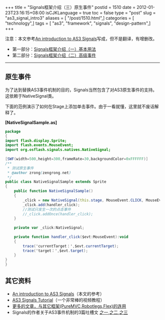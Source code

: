 +++
title = "Signals框架介绍（三）原生事件"
postid = 1510
date = 2012-01-23T23:16:15+08:00
isCJKLanguage = true
toc = false
type = "post"
slug = "as3_signal_intro3"
aliases = [ "/post/1510.html",]
categories = [ "technology",]
tags = [ "as3", "framework", "signals", "design-pattern",]
+++


注意：本文参考[An introduction to AS3 Signals](http://www.developria.com/2010/10/an-introduction-to-as3-signals.html)写成，但不是翻译，有增删改。

* 第一部分：[Signals框架介绍（一）基本用法](https://blog.zengrong.net/post/1504.html)
* 第二部分：[Signals框架介绍（二）高级事件](https://blog.zengrong.net/post/1507.html)

<hr>

## 原生事件

为了达到替换AS3事件机制的目的，Signals当然包含了对AS3原生事件的支持。这依赖于NativeSignal类。

下面的范例演示了如何在Stage上添加单击事件。由于一看就懂，这里就不废话解释了。

**[NativeSignalSample.as]**

``` actionscript
package
{
import flash.display.Sprite;
import flash.events.MouseEvent;
import org.osflash.signals.natives.NativeSignal;
 
[SWF(width=500,height=300,frameRate=30,backgroundColor=0xFFFFFF)]
/**
 * 测试原生事件
 * @author zrong(zengrong.net)
 */
public class NativeSignalSample extends Sprite 
{
	public function NativeSignalSample()
	{
		_click = new NativeSignal(this.stage, MouseEvent.CLICK, MouseEvent);
		_click.add(handler_click);
		//测试只发生一次的点击事件
		//_click.addOnce(handler_click);
	}
 
	private var _click:NativeSignal;
 
	private function handler_click($evt:MouseEvent):void
	{
		trace('currentTarget：',$evt.currentTarget);
		trace('target：',$evt.target);
	}
}
}
```

## 其它资料

* [An introduction to AS3 Signals](http://www.developria.com/2010/10/an-introduction-to-as3-signals.html)（本文的参考）
* [AS3 Signals Tutorial](http://johnlindquist.com/2010/01/21/as3-signals-tutorial/)（一个非常棒的视频教程）
* [更多的文章，与其它框架(PureMVC,Robotlegs,Flex)的连用](https://github.com/robertpenner/as3-signals/wiki/community-examples)
* Signals的作者关于AS3事件机制的3篇吐槽文 [之一](http://robertpenner.com/flashblog/2009/08/my-critique-of-as3-events-part-1.html),[之二](http://robertpenner.com/flashblog/2009/09/my-critique-of-as3-events-part-2.html),[之三](http://robertpenner.com/flashblog/2009/09/as3-events-7-things-ive-learned-from.html)
